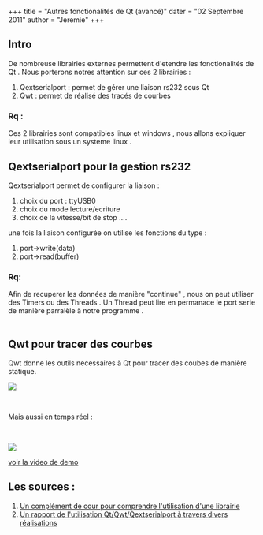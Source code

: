 +++
title = "Autres fonctionalités de Qt (avancé)"
dater = "02 Septembre 2011"
author = "Jeremie"
+++

<h2>
	Intro</h2>
<p>
	De nombreuse librairies externes permettent d&#39;etendre les fonctionalit&eacute;s de Qt . Nous porterons notres attention sur ces 2 librairies :</p>
<ol type="disc">
	<li>
		Qextserialport : permet de g&eacute;rer une liaison rs232 sous Qt</li>
	<li>
		Qwt : permet de r&eacute;alis&eacute; des trac&eacute;s de courbes</li>
</ol>
<h3>
	Rq :</h3>
<p>
	Ces 2 librairies sont compatibles linux et windows , nous allons expliquer leur utilisation sous un systeme linux .</p>
<h2>
	Qextserialport pour la gestion rs232</h2>
<p>
	Qextserialport permet de configurer la liaison :</p>
<ol type="disc">
	<li>
		choix du port : ttyUSB0</li>
	<li>
		choix du mode lecture/ecriture</li>
	<li>
		choix de la vitesse/bit de stop ....</li>
</ol>
<p>
	une fois la liaison configur&eacute;e on utilise les fonctions du type :</p>
<ol type="disc">
	<li>
		port-&gt;write(data)</li>
	<li>
		port-&gt;read(buffer)</li>
</ol>
<h3>
	Rq:</h3>
<p>
	Afin de recuperer les donn&eacute;es de mani&egrave;re &quot;continue&quot; , nous on peut utiliser des Timers ou des Threads . Un Thread peut lire en permanace le port serie de mani&egrave;re parral&egrave;le &agrave; notre programme .&nbsp; &nbsp;<br />
	&nbsp;</p>
<h2>
	Qwt pour tracer des courbes</h2>
<p>
	Qwt donne les outils necessaires &agrave; Qt pour tracer des coubes de mani&egrave;re statique.</p>
<p>
	<img src="/clubs/robot/img/articles/qwt_sinus.png" /></p>
<p>
	&nbsp;</p>
<p>
	Mais aussi en temps r&eacute;el :</p>
<p>
	&nbsp;</p>
<p>
	<img src="/clubs/robot/img/articles/qwt_oscillo.png" /></p>
<p>
	<a href="/clubs/robot/img/articles/Oscillo_video.mpeg">voir la video de demo</a></p>
<h2>
	Les sources :</h2>
<ol type="disc">
	<li>
		<a href="http://graal.ens-lyon.fr/~fvivien/Enseignement/PPP-2001-2002/LibDyn.pdf">Un compl&eacute;ment de cour pour comprendre l&#39;utilisation d&#39;une librairie</a></li>
	<li>
		<a href="http://jmfriedt.free.fr/lm_qt.pdf">Un rapport de l&#39;utilisation Qt/Qwt/Qextserialport &agrave; travers divers r&eacute;alisations</a></li>
</ol>
